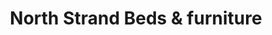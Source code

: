 ---
title: "North Strand Beds & furniture"
url: /dublin/north-strand-beds-und-furniture/
shop: Möbel
---
